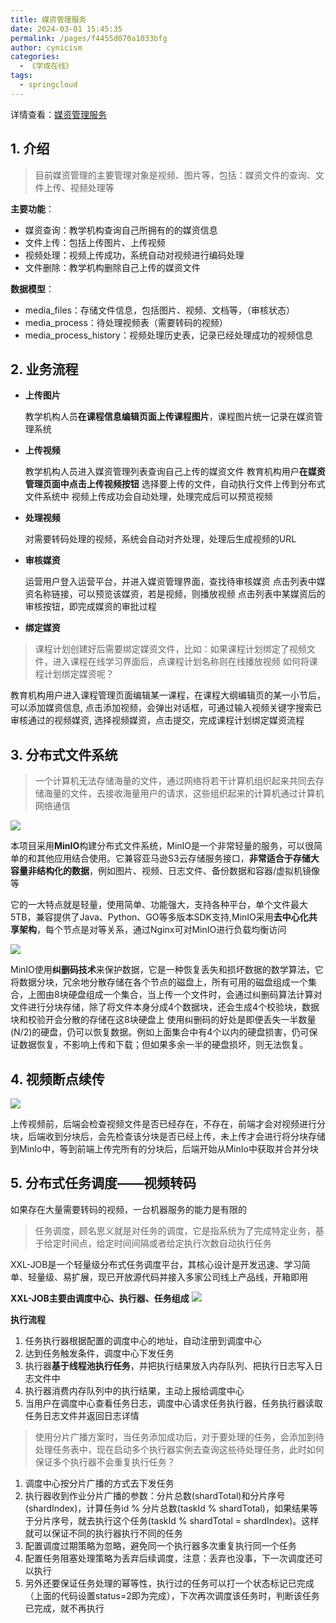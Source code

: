 ```yaml
---
title: 媒资管理服务
date: 2024-03-01 15:45:35
permalink: /pages/f4455d070a1033bfg
author: cynicism
categories:
  - 《学成在线》
tags:
  - springcloud
---
```

详情查看：[媒资管理服务](https://cyborg2077.github.io/2023/02/10/XuechengOnlinePart3/)

## 1. 介绍
>目前媒资管理的主要管理对象是视频、图片等，包括：媒资文件的查询、文件上传、视频处理等

**主要功能**：
- 媒资查询：教学机构查询自己所拥有的的媒资信息
- 文件上传：包括上传图片、上传视频
- 视频处理：视频上传成功，系统自动对视频进行编码处理
- 文件删除：教学机构删除自己上传的媒资文件

**数据模型**：
- media_files：存储文件信息，包括图片、视频、文档等，（审核状态）
- media_process：待处理视频表（需要转码的视频）
- media_process_history：视频处理历史表，记录已经处理成功的视频信息

## 2. 业务流程
- **上传图片**

    教学机构人员**在课程信息编辑页面上传课程图片**，课程图片统一记录在媒资管理系统

- **上传视频**

    教学机构人员进入媒资管理列表查询自己上传的媒资文件
    教育机构用户**在媒资管理页面中点击上传视频按钮**
    选择要上传的文件，自动执行文件上传到分布式文件系统中
    视频上传成功会自动处理，处理完成后可以预览视频

- **处理视频**

    对需要转码处理的视频，系统会自动对齐处理，处理后生成视频的URL

- **审核媒资**

    运营用户登入运营平台，并进入媒资管理界面，查找待审核媒资
    点击列表中媒资名称链接，可以预览该媒资，若是视频，则播放视频
    点击列表中某媒资后的审核按钮，即完成媒资的审批过程

- **绑定媒资**

>课程计划创建好后需要绑定媒资文件，比如：如果课程计划绑定了视频文件，进入课程在线学习界面后，点课程计划名称则在线播放视频
    如何将课程计划绑定媒资呢？

教育机构用户进入课程管理页面编辑某一课程，在课程大纲编辑页的某一小节后，可以添加媒资信息, 点击添加视频，会弹出对话框，可通过输入视频关键字搜索已审核通过的视频媒资, 选择视频媒资，点击提交，完成课程计划绑定媒资流程

## 3. 分布式文件系统
>一个计算机无法存储海量的文件，通过网络将若干计算机组织起来共同去存储海量的文件，去接收海量用户的请求，这些组织起来的计算机通过计算机网络通信

![](https://cdn.jsdelivr.net/gh/Cynicism-lab/MyResource/img/pSTwkgx.png)

本项目采用**MinIO**构建分布式文件系统，MinIO是一个非常轻量的服务，可以很简单的和其他应用结合使用。它兼容亚马逊S3云存储服务接口，**非常适合于存储大容量非结构化的数据**，例如图片、视频、日志文件、备份数据和容器/虚拟机镜像等

它的一大特点就是轻量，使用简单、功能强大，支持各种平台，单个文件最大5TB，兼容提供了Java、Python、GO等多版本SDK支持,MinIO采用**去中心化共享架构**，每个节点是对等关系，通过Nginx可对MinIO进行负载均衡访问

![](https://cdn.jsdelivr.net/gh/Cynicism-lab/MyResource/img/pS7VqFH.png)

MinIO使用**纠删码技术**来保护数据，它是一种恢复丢失和损坏数据的数学算法，它将数据分块，冗余地分散存储在各个节点的磁盘上，所有可用的磁盘组成一个集合，上图由8块硬盘组成一个集合，当上传一个文件时，会通过纠删码算法计算对文件进行分块存储，除了将文件本身分成4个数据块，还会生成4个校验块，数据块和校验开会分散的存储在这8块硬盘上
使用纠删码的好处是即便丢失一半数量(N/2)的硬盘，仍可以恢复数据。例如上面集合中有4个以内的硬盘损害，仍可保证数据恢复，不影响上传和下载；但如果多余一半的硬盘损坏，则无法恢复。

## 4. 视频断点续传
![](https://cdn.jsdelivr.net/gh/Cynicism-lab/MyResource/img/pSqTMAU.png)

上传视频前，后端会检查视频文件是否已经存在，不存在，前端才会对视频进行分块，后端收到分块后，会先检查该分块是否已经上传，未上传才会进行将分块存储到MinIo中，等到前端上传完所有的分块后，后端开始从MinIo中获取并合并分块

## 5. 分布式任务调度——视频转码
如果存在大量需要转码的视频，一台机器服务的能力是有限的

>任务调度，顾名思义就是对任务的调度，它是指系统为了完成特定业务，基于给定时间点，给定时间间隔或者给定执行次数自动执行任务

XXL-JOB是一个轻量级分布式任务调度平台，其核心设计是开发迅速、学习简单、轻量级、易扩展，现已开放源代码并接入多家公司线上产品线，开箱即用

**XXL-JOB主要由调度中心、执行器、任务组成**
![](https://cdn.jsdelivr.net/gh/Cynicism-lab/MyResource/img/pSXTYe1.png)

**执行流程**
1. 任务执行器根据配置的调度中心的地址，自动注册到调度中心
2. 达到任务触发条件，调度中心下发任务
3. 执行器**基于线程池执行任务**，并把执行结果放入内存队列、把执行日志写入日志文件中
4. 执行器消费内存队列中的执行结果，主动上报给调度中心
5. 当用户在调度中心查看任务日志，调度中心请求任务执行器，任务执行器读取任务日志文件并返回日志详情

>使用分片广播方案时，当任务添加成功后，对于要处理的任务，会添加到待处理任务表中，现在启动多个执行器实例去查询这些待处理任务，此时如何保证多个执行器不会重复执行任务？

1. 调度中心按分片广播的方式去下发任务
2. 执行器收到作业分片广播的参数：分片总数(shardTotal)和分片序号(shardIndex)，计算任务id % 分片总数(taskId % shardTotal)，如果结果等于分片序号，就去执行这个任务(taskId % shardTotal = shardIndex)。这样就可以保证不同的执行器执行不同的任务
3. 配置调度过期策略为忽略，避免同一个执行器多次重复执行同一个任务
4. 配置任务阻塞处理策略为丢弃后续调度，注意：丢弃也没事，下一次调度还可以执行
5. 另外还要保证任务处理的幂等性，执行过的任务可以打一个状态标记已完成（上面的代码设置status=2即为完成），下次再次调度该任务时，判断该任务已完成，就不再执行






